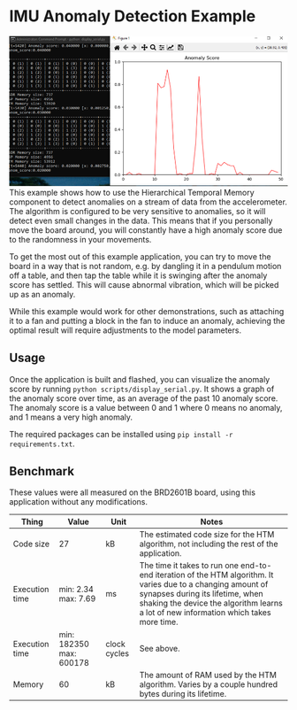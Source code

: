 # IMU Anomaly Detection Example
![alt text](image.png)
This example shows how to use the Hierarchical Temporal Memory component to detect anomalies on a stream of data from the accelerometer. The algorithm is configured to be very sensitive to anomalies, so it will detect even small changes in the data. This means that if you personally move the board around, you will constantly have a high anomaly score due to the randomness in your movements.

To get the most out of this example application, you can try to move the board in a way that is not random, e.g. by dangling it in a pendulum motion off a table, and then tap the table while it is swinging after the anomaly score has settled. This will cause abnormal vibration, which will be picked up as an anomaly.

While this example would work for other demonstrations, such as attaching it to a fan and putting a block in the fan to induce an anomaly, achieving the optimal result will require adjustments to the model parameters.

## Usage

Once the application is built and flashed, you can visualize the anomaly score by running `python scripts/display_serial.py`. It shows a graph of the anomaly score over time, as an average of the past 10 anomaly score. The anomaly score is a value between 0 and 1 where 0 means no anomaly, and 1 means a very high anomaly.

The required packages can be installed using `pip install -r requirements.txt`.

## Benchmark

These values were all measured on the BRD2601B board, using this application without any modifications.



| Thing          | Value                   | Unit         | Notes                                                                                                                                                                                                                                    |
| -------------- | ----------------------- | ------------ | ---------------------------------------------------------------------------------------------------------------------------------------------------------------------------------------------------------------------------------------- |
| Code size      | 27                      | kB           | The estimated code size for the HTM algorithm, not including the rest of the application.                                                                                                                                                |
| Execution time | min: 2.34 max: 7.69     | ms           | The time it takes to run one end-to-end iteration of the HTM algorithm. It varies due to a changing amount of synapses during its lifetime, when shaking the device the algorithm learns a lot of new information which takes more time. |
| Execution time | min: 182350 max: 600178 | clock cycles | See above.                                                                                                                                                                                                                               |
| Memory         | 60                      | kB           | The amount of RAM used by the HTM algorithm. Varies by a couple hundred bytes during its lifetime.                                                                                                                                       |